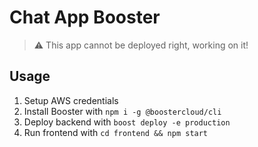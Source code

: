 # Chat App Booster

> ⚠️ This app cannot be deployed right, working on it!

## Usage

1. Setup AWS credentials
2. Install Booster with `npm i -g @boostercloud/cli`
3. Deploy backend with `boost deploy -e production`
4. Run frontend with `cd frontend && npm start`
